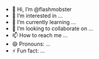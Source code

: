 - 👋 Hi, I’m @flashmobster
- 👀 I’m interested in ...
- 🌱 I’m currently learning ...
- 💞️ I’m looking to collaborate on ...
- 📫 How to reach me ...
- 😄 Pronouns: ...
- ⚡ Fun fact: ...

<!---
flashmobster/flashmobster is a ✨ special ✨ repository because its `README.md` (this file) appears on your GitHub profile.
You can click the Preview link to take a look at your changes.
--->
